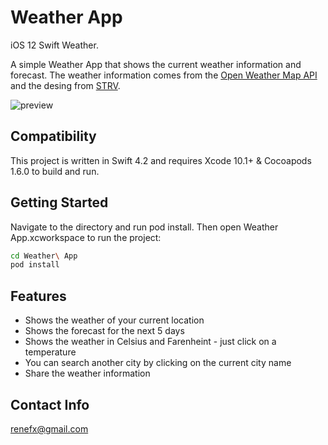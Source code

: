# Weather App
iOS 12 Swift Weather.

A simple Weather App that shows the current weather information and forecast. The weather information comes from the [Open Weather Map API](http://openweathermap.org/api) and the desing from [STRV](https://scene.zeplin.io/project/5a21639ca775db17f17fef1d). 

![preview](./app-weather.gif)

## Compatibility
This project is written in Swift 4.2 and requires Xcode 10.1+ & Cocoapods 1.6.0 to build and run.

## Getting Started
Navigate to the directory and run pod install. Then open Weather App.xcworkspace to run the project:
```sh
cd Weather\ App
pod install
```

## Features
* Shows the weather of your current location
* Shows the forecast for the next 5 days
* Shows the weather in Celsius and Farenheint - just click on a temperature
* You can search another city by clicking on the current city name
* Share the weather information


## Contact Info
renefx@gmail.com
